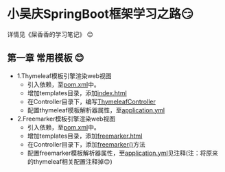 # 小吴庆SpringBoot框架学习之路:smirk:  
详情见《屎香香的学习笔记》 :blush:
## 第一章 常用模板 :blush:
 - 1.Thymeleaf模板引擎渲染web视图
     - 引入依赖，至[pom.xml](https://github.com/WuqingVika/WqSpringBoot/blob/master/pom.xml)中。
     - 增加templates目录，添加[index.html](https://github.com/WuqingVika/WqSpringBoot/blob/master/src/main/resources/templates/index.html)
     - 在Controller目录下，编写[ThymeleafController](https://github.com/WuqingVika/WqSpringBoot/blob/master/src/main/java/com/wuqingvika/controller/ThymeleafController.java)
     - 配置thymeleaf模板解析器属性，至[application.yml](https://github.com/WuqingVika/WqSpringBoot/blob/master/src/main/resources/application.yml)
 - 2.Freemarker模板引擎渲染web视图
      - 引入依赖，至[pom.xml](https://github.com/WuqingVika/WqSpringBoot/blob/master/pom.xml)中。
      - 增加templates目录，添加[freemarker.html](https://github.com/WuqingVika/WqSpringBoot/blob/master/src/main/resources/templates/freemarker.html)
      - 在Controller目录下，添加[freemarker()](https://github.com/WuqingVika/WqSpringBoot/blob/master/src/main/java/com/wuqingvika/controller/ThymeleafController.java)方法
      - 配置freemarker模板解析器属性，至[application.yml](https://github.com/WuqingVika/WqSpringBoot/blob/master/src/main/resources/application.yml)见注释(注：将原来的thymeleaf相关配置注释掉:blush:)
